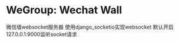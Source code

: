 WeGroup: Wechat Wall
====================
微信墙websocket服务器
使用django_socketio实现websocket
默认开启127.0.0.1:9000监听socket请求

